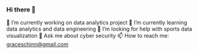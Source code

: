 ### Hi there 👋
 🔭 I’m currently working on data analytics project
 🌱 I’m currently learning data analytics and data engineering 
 🤔 I’m looking for help with sports data visualization
 💬 Ask me about cyber security 
 📫 How to reach me: graceschinn@gmail.com

<!--
**gchin97/gchin97** is a ✨ _special_ ✨ repository because its `README.md` (this file) appears on your GitHub profile.

Here are some ideas to get you started:

- 🔭 I’m currently working on ...
- 🌱 I’m currently learning ...
- 👯 I’m looking to collaborate on ...
- 🤔 I’m looking for help with ...
- 💬 Ask me about ...
- 📫 How to reach me: ...
- 😄 Pronouns: ...
- ⚡ Fun fact: ...
-->
